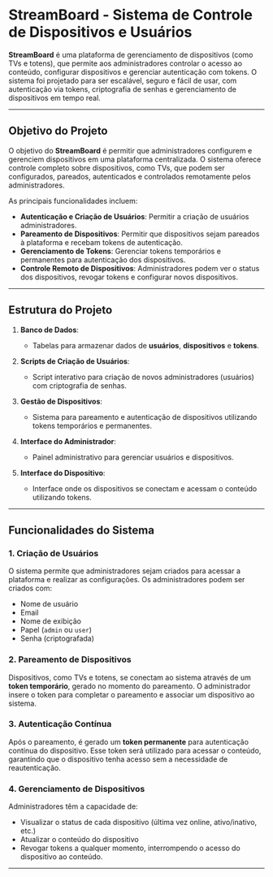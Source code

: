 # StreamBoard - Sistema de Controle de Dispositivos e Usuários

**StreamBoard** é uma plataforma de gerenciamento de dispositivos (como TVs e totens), que permite aos administradores controlar o acesso ao conteúdo, configurar dispositivos e gerenciar autenticação com tokens. O sistema foi projetado para ser escalável, seguro e fácil de usar, com autenticação via tokens, criptografia de senhas e gerenciamento de dispositivos em tempo real.

---

## Objetivo do Projeto

O objetivo do **StreamBoard** é permitir que administradores configurem e gerenciem dispositivos em uma plataforma centralizada. O sistema oferece controle completo sobre dispositivos, como TVs, que podem ser configurados, pareados, autenticados e controlados remotamente pelos administradores.

As principais funcionalidades incluem:

- **Autenticação e Criação de Usuários**: Permitir a criação de usuários administradores.
- **Pareamento de Dispositivos**: Permitir que dispositivos sejam pareados à plataforma e recebam tokens de autenticação.
- **Gerenciamento de Tokens**: Gerenciar tokens temporários e permanentes para autenticação dos dispositivos.
- **Controle Remoto de Dispositivos**: Administradores podem ver o status dos dispositivos, revogar tokens e configurar novos dispositivos.

---

## Estrutura do Projeto

1. **Banco de Dados**:
   - Tabelas para armazenar dados de **usuários**, **dispositivos** e **tokens**.
2. **Scripts de Criação de Usuários**:

   - Script interativo para criação de novos administradores (usuários) com criptografia de senhas.

3. **Gestão de Dispositivos**:

   - Sistema para pareamento e autenticação de dispositivos utilizando tokens temporários e permanentes.

4. **Interface do Administrador**:

   - Painel administrativo para gerenciar usuários e dispositivos.

5. **Interface do Dispositivo**:
   - Interface onde os dispositivos se conectam e acessam o conteúdo utilizando tokens.

---

## Funcionalidades do Sistema

### 1. Criação de Usuários

O sistema permite que administradores sejam criados para acessar a plataforma e realizar as configurações. Os administradores podem ser criados com:

- Nome de usuário
- Email
- Nome de exibição
- Papel (`admin` ou `user`)
- Senha (criptografada)

### 2. Pareamento de Dispositivos

Dispositivos, como TVs e totens, se conectam ao sistema através de um **token temporário**, gerado no momento do pareamento. O administrador insere o token para completar o pareamento e associar um dispositivo ao sistema.

### 3. Autenticação Contínua

Após o pareamento, é gerado um **token permanente** para autenticação contínua do dispositivo. Esse token será utilizado para acessar o conteúdo, garantindo que o dispositivo tenha acesso sem a necessidade de reautenticação.

### 4. Gerenciamento de Dispositivos

Administradores têm a capacidade de:

- Visualizar o status de cada dispositivo (última vez online, ativo/inativo, etc.)
- Atualizar o conteúdo do dispositivo
- Revogar tokens a qualquer momento, interrompendo o acesso do dispositivo ao conteúdo.

---
